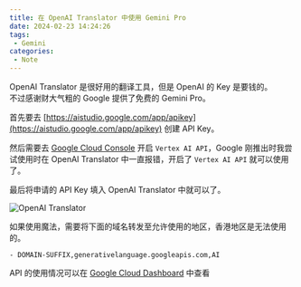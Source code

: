 ```yaml
---
title: 在 OpenAI Translator 中使用 Gemini Pro
date: 2024-02-23 14:24:26
tags:
 - Gemini
categories:
 - Note
---
```


OpenAI Translator 是很好用的翻译工具，但是 OpenAI 的 Key 是要钱的。  
不过感谢财大气粗的 Google 提供了免费的 Gemini Pro。   

首先要去 [https://aistudio.google.com/app/apikey](https://aistudio.google.com/app/apikey) 创建 API Key。

然后需要去 [Google Cloud Console](https://console.cloud.google.com/vertex-ai) 开启 `Vertex AI API`，Google 刚推出时我尝试使用时在 OpenAI Translator 中一直报错，开启了 `Vertex AI API` 就可以使用了。

最后将申请的 API Key 填入 OpenAI Translator 中就可以了。 

![OpenAI Translator](https://m.nep.me/blog/post/openai-translator-gemini.png) 

如果使用魔法，需要将下面的域名转发至允许使用的地区，香港地区是无法使用的。
```
- DOMAIN-SUFFIX,generativelanguage.googleapis.com,AI
```

API 的使用情况可以在 [Google Cloud Dashboard](https://console.cloud.google.com/apis/dashboard) 中查看
